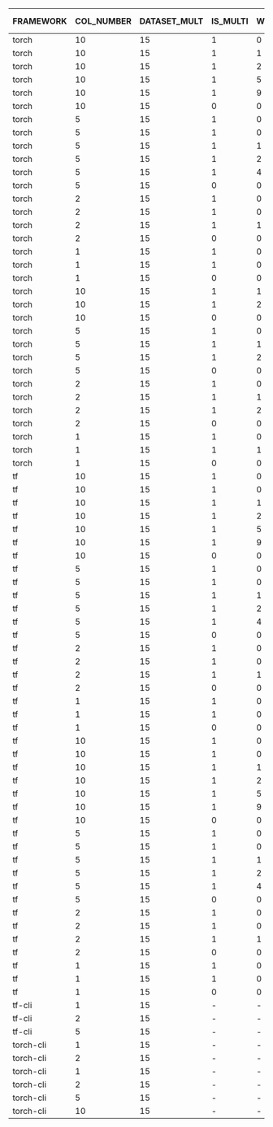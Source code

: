 
| FRAMEWORK | COL_NUMBER | DATASET_MULT | IS_MULTI | WORKERS | GPU | MODE | REAL TIME | USER TIME | SYS TIME |
|-----------|------------|--------------|----------|---------|-----|------|-----------|-----------|----------|
| torch | 10 | 15 | 1 | 0 | 1 | p=c*r | 342,29 | 596,08 | 339,32 |
| torch | 10 | 15 | 1 | 1 | 1 | p=c*r | 733,69 | 578,01 | 344,81 |
| torch | 10 | 15 | 1 | 2 | 1 | p=c*r | 422,04 | 593,72 | 343,96 |
| torch | 10 | 15 | 1 | 5 | 1 | p=c*r | 339,17 | 576,85 | 331,26 |
| torch | 10 | 15 | 1 | 9 | 1 | p=c*r | 338,13 | 591,03 | 335,28 |
| torch | 10 | 15 | 0 | 0 | 1 | p=c*r | 399,24 | 395,75 | 8,21 |
| torch | 5 | 15 | 1 | 0 | 1 | p=c | 165,27 | 447,22 | 73,01 |
| torch | 5 | 15 | 1 | 0 | 1 | p=c*r | 248,98 | 487,03 | 175,65 |
| torch | 5 | 15 | 1 | 1 | 1 | p=c*r | 586,80 | 499,72 | 183,45 |
| torch | 5 | 15 | 1 | 2 | 1 | p=c*r | 367,11 | 508,51 | 181,99 |
| torch | 5 | 15 | 1 | 4 | 1 | p=c*r | 249,54 | 484,61 | 175,61 |
| torch | 5 | 15 | 0 | 0 | 1 | p=c*r | 398,44 | 395,10 | 7,99 |
| torch | 2 | 15 | 1 | 0 | 1 | p=c | 269,43 | 458,54 | 43,45 |
| torch | 2 | 15 | 1 | 0 | 1 | p=c*r | 298,78 | 467,36 | 84,41 |
| torch | 2 | 15 | 1 | 1 | 1 | p=c*r | 488,88 | 446,23 | 85,99 |
| torch | 2 | 15 | 0 | 0 | 1 | p=c*r | 392,49 | 389,09 | 7,86 |
| torch | 1 | 15 | 1 | 0 | 1 | p=c | 422,69 | 410,93 | 32,06 | 
| torch | 1 | 15 | 1 | 0 | 1 | p=c*r | 449,78 | 421,72 | 53,31 |
| torch | 1 | 15 | 0 | 0 | 1 | p=c*r | 389,49 | 385,82 | 8,15 |
| torch | 10 | 15 | 1 | 1 | 0 | p=c*r | 540,89 | 2097,85 | 345,09 |
| torch | 10 | 15 | 1 | 2 | 0 | p=c*r | 300,68 | 2386,96 | 275,77 |
| torch | 10 | 15 | 0 | 0 | 0 | p=c*r | 211,31 | 1927,89 | 10,88 |
| torch | 5 | 15 | 1 | 0 | 0 | p=c | 165,18 | 449,02 | 73,28 |
| torch | 5 | 15 | 1 | 1 | 0 | p=c*r | 381,19 | 1992,00 | 185,43 |
| torch | 5 | 15 | 1 | 2 | 0 | p=c*r | 254,84 | 2492,25 | 150,93 |
| torch | 5 | 15 | 0 | 0 | 0 | p=c*r | 210,42 | 1948,92 | 10,21 |
| torch | 2 | 15 | 1 | 0 | 0 | p=c | 193,79 | 2723,06 | 44,79 |
| torch | 2 | 15 | 1 | 1 | 0 | p=c*r | 287,46 | 1947,44 | 88,57 |
| torch | 2 | 15 | 1 | 2 | 0 | p=c*r | 223,26 | 2724,11 | 79,63 |
| torch | 2 | 15 | 0 | 0 | 0 | p=c*r | 208,63 | 1947,86 | 10,13 |
| torch | 1 | 15 | 1 | 0 | 0 | p=c | 232,99 | 1951,08 | 32,75 |
| torch | 1 | 15 | 1 | 1 | 0 | p=c*r | 252,76 | 1905,35 | 54,33 |
| torch | 1 | 15 | 0 | 0 | 0 | p=c*r | 204,47 | 1906,51 | 9,72 |
| tf | 10 | 15 | 1 | 0 | 1 | p=c | 381,80 | 1651,61 | 576,71 |
| tf | 10 | 15 | 1 | 0 | 1 | p=c*r | 380,06 | 1649,92 | 575,29 |
| tf | 10 | 15 | 1 | 1 | 1 | p=c*r | 763,24 | 1747,88 | 588,04 |
| tf | 10 | 15 | 1 | 2 | 1 | p=c*r | 436,00 | 1654,81 | 573,01 |
| tf | 10 | 15 | 1 | 5 | 1 | p=c*r | 379,79 | 1633,92 | 563,73 |
| tf | 10 | 15 | 1 | 9 | 1 | p=c*r | 379,36 | 1646,72 | 570,00 |
| tf | 10 | 15 | 0 | 0 | 1 | p=c*r | 428,81 | 1566,88 | 246,71 |
| tf | 5 | 15 | 1 | 0 | 1 | p=c | 151,17 | 947,94 | 207,27 |
| tf | 5 | 15 | 1 | 0 | 1 | p=c*r | 264,71 | 1408,91 | 371,36 |
| tf | 5 | 15 | 1 | 1 | 1 | p=c*r | 591,96 | 1630,80 | 418,33 |
| tf | 5 | 15 | 1 | 2 | 1 | p=c*r | 375,13 | 1579,45 | 410,95 |
| tf | 5 | 15 | 1 | 4 | 1 | p=c*r | 263,66 | 1410,42 | 365,70 |
| tf | 5 | 15 | 0 | 0 | 1 | p=c*r | 416,88 | 1536,77 | 239,72 |
| tf | 2 | 15 | 1 | 0 | 1 | p=c | 270,03 | 1533,42 | 269,95 |
| tf | 2 | 15 | 1 | 0 | 1 | p=c*r | 319,11 | 1568,53 | 315,25 |
| tf | 2 | 15 | 1 | 1 | 1 | p=c*r | 503,05 | 1586,98 | 320,12 |
| tf | 2 | 15 | 0 | 0 | 1 | p=c*r | 415,23 | 1538,62 | 235,33 |
| tf | 1 | 15 | 1 | 0 | 1 | p=c | 433,48 | 1546,29 | 244,34 |
| tf | 1 | 15 | 1 | 0 | 1 | p=c*r | 456,28 | 1548,75 | 266,52 |
| tf | 1 | 15 | 0 | 0 | 1 | p=c*r | 409,21 | 1524,59 | 231,26 |
| tf | 10 | 15 | 1 | 0 | 0 | p=c | 382,62 | 1655,35 | 575,58 |
| tf | 10 | 15 | 1 | 0 | 0 | p=c*r | 383,48 | 1658,64 | 578,98 |
| tf | 10 | 15 | 1 | 1 | 0 | p=c*r | 768,79 | 1744,99 | 603,74 |
| tf | 10 | 15 | 1 | 2 | 0 | p=c*r | 437,42 | 1660,45 | 572,25 |
| tf | 10 | 15 | 1 | 5 | 0 | p=c*r | 383,34 | 1643,56 | 571,37 |
| tf | 10 | 15 | 1 | 9 | 0 | p=c*r | 383,02 | 1650,95 | 577,07 |
| tf | 10 | 15 | 0 | 0 | 0 | p=c*r | 427,77 | 1561,66 | 238,07 |
| tf | 5 | 15 | 1 | 0 | 0 | p=c | 151,96 | 954,96 | 210,23 |
| tf | 5 | 15 | 1 | 0 | 0 | p=c*r | 264,89 | 1410,32 | 370,84 |
| tf | 5 | 15 | 1 | 1 | 0 | p=c*r | 592,06 | 1624,12 | 416,76 |
| tf | 5 | 15 | 1 | 2 | 0 | p=c*r | 377,10 | 1581,24 | 405,02 |
| tf | 5 | 15 | 1 | 4 | 0 | p=c*r | 263,96 | 1400,82 | 366,79 |
| tf | 5 | 15 | 0 | 0 | 0 | p=c*r | 413,91 | 1533,32 | 236,67 |
| tf | 2 | 15 | 1 | 0 | 0 | p=c | 270,73 | 1561,92 | 266,93 |
| tf | 2 | 15 | 1 | 0 | 0 | p=c*r | 305,76 | 1562,50 | 309,35 |
| tf | 2 | 15 | 1 | 1 | 0 | p=c*r | 499,16 | 1594,00 | 316,70 |
| tf | 2 | 15 | 0 | 0 | 0 | p=c*r | 416,09 | 1544,75 | 241,81 |
| tf | 1 | 15 | 1 | 0 | 0 | p=c | 433,67 | 1542,72 | 248,81 |
| tf | 1 | 15 | 1 | 0 | 0 | p=c*r | 456,81 | 1554,72 | 264,79 |
| tf | 1 | 15 | 0 | 0 | 0 | p=c*r | 408,32 | 1515,01 | 226,67 |
| tf-cli| 1 | 15 | - | - | 0 | - | 235,55 | 790,95 | 133,31 |
| tf-cli| 2 | 15 | - | - | 0 | - | 293,92 | 1592,47 | 264,24 |
| tf-cli| 5 | 15 | - | - | 0 | - | 222,96 | 1784,47 | 308,40 |
| torch-cli| 1 | 15 | - | - | 0 | - | 327,08 | 2663,92 | 57,59 |
| torch-cli| 2 | 15 | - | - | 0 | - | 557,73 | 8515,49,92 | 84,39 |
| torch-cli| 1 | 15 | - | - | 1 | - | 221,65 | 214,12 | 27,04 |
| torch-cli| 2 | 15 | - | - | 1 | - | 278,18 | 432,32 | 38,65 |
| torch-cli| 5 | 15 | - | - | 1 | - | 338,10 | 1178,53 | 67,34 |
| torch-cli| 10 | 15 | - | - | 1 | - | 584,56 | 4208,32 | 114,46 |
